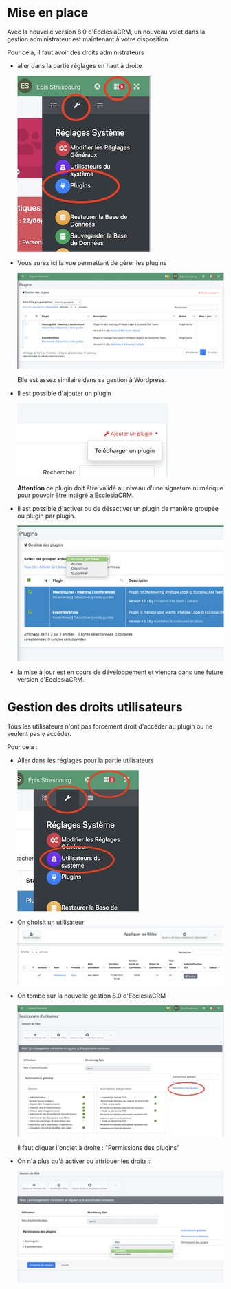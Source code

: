 # Mise en place

Avec la nouvelle version 8.0 d'EcclesiaCRM, un nouveau volet dans la gestion administrateur est maintenant à votre disposition

Pour cela, il faut avoir des droits administrateurs

- aller dans la partie réglages en haut à droite

  ![Screenshot](../../img/plugins/plugins-management.png)

- Vous aurez ici la vue permettant de gérer les plugins

    ![Screenshot](../../img/plugins/plugins-management2.png)

    Elle est assez similaire dans sa gestion à Wordpress.

- Il est possible d'ajouter un plugin

    ![Screenshot](../../img/plugins/plugins-management-add.png)

    **Attention** ce plugin doit être validé au niveau d'une signature numérique pour pouvoir être intégré à EcclesiaCRM.

- Il est possible d'activer ou de désactiver un plugin de manière groupée ou plugin par plugin.

    ![Screenshot](../../img/plugins/plugins-management-activate-deactivate-suppress.png)

- la mise à jour est en cours de développement et viendra dans une future version d'EcclesiaCRM.

# Gestion des droits utilisateurs

Tous les utilisateurs n'ont pas forcément droit d'accéder au plugin ou ne veulent pas y accéder.

Pour cela :
- Aller dans les réglages pour la partie utilisateurs

    ![Screenshot](../../img/plugins/plugins-management-users.png)

- On choisit un utilisateur
  ![Screenshot](../../img/plugins/plugins-management-users1.png)

- On tombe sur la nouvelle gestion 8.0 d'EcclesiaCRM

  ![Screenshot](../../img/plugins/plugins-management-users2.png)

    Il faut cliquer l'onglet à droite : "Permissions des plugins"

- On n'a plus qu'à activer ou attribuer les droits :

  ![Screenshot](../../img/plugins/plugins-management-users3.png)




